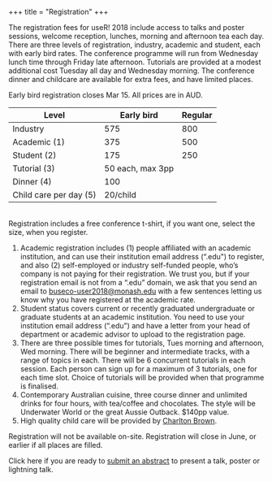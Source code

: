 +++
title = "Registration"
+++

The registration fees for useR! 2018 include access to talks and poster sessions, welcome reception, lunches, morning and afternoon tea each day. There are three levels of registration, industry, academic and student, each with early bird rates. The conference programme will run from Wednesday lunch time through Friday late afternoon. Tutorials are provided at a modest additional cost Tuesday all day and Wednesday morning. The conference dinner and childcare are available for extra fees, and have limited places.

Early bird registration closes Mar 15. All prices are in AUD.

| Level | Early bird | Regular |
|-----|--------|-------|
|Industry|575|800|
|Academic (1)|375|500|
|Student (2) |175|250|
|Tutorial (3) | 50 each, max 3pp |     |
|Dinner (4)| 100|  |
|Child care per day (5) | 20/child |    |

<br>
Registration includes a free conference t-shirt, if you want one, select the size, when you register. 

1. Academic registration includes (1) people affiliated with an academic institution, and can use their institution email address (“.edu") to register, and also (2) self-employed or industry self-funded people, who’s company is not paying for their registration. We trust you, but if your registration email is not from a “.edu” domain, we ask that you send an email to buseco-user2018@monash.edu with a few sentences letting us know why you have registered at the academic rate.
2. Student status covers current or recently graduated undergraduate or graduate students at an academic institution. You need to use your institution email address  (“.edu")  and have a letter from your head of department or academic advisor to upload to the registration page.
3. There are three possible times for tutorials, Tues morning and afternoon, Wed morning. There will be beginner and intermediate tracks, with a range of topics in each. There will be 6 concurrent tutorials in each session. Each person can sign up for a maximum of 3 tutorials, one for each time slot. Choice of tutorials will be provided when that programme is finalised.
4. Contemporary Australian cuisine, three course dinner and unlimited drinks for four hours, with tea/coffee and chocolates. The style will be Underwater World or the great Aussie Outback. $140pp value.
5. High quality child care will be provided by [Charlton Brown](https://nannies.charltonbrown.com.au). 

Registration will not be available on-site. Registration will close in June, or earlier if all places are filled.

Click here if you are ready to [submit an abstract](https://goo.gl/forms/fWETwXsdfMbkFhJD3) to present a talk, poster or lightning talk.

